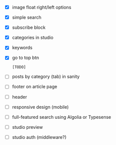 - [x] image float right/left options
- [x] simple search
- [x] subscribe block
- [x] categories in studio
- [x] keywords
- [x] go to top btn

      [TODO]

- [ ] posts by category (tab) in sanity
- [ ] footer on article page
- [ ] header
- [ ] responsive design (mobile)
- [ ] full-featured search using Algolia or Typesense
- [ ] studio preview
- [ ] studio auth (middleware?)
